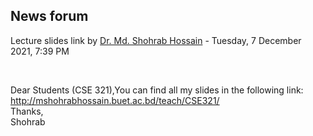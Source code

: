 <h2>News forum</h2><a href="https://moodle.cse.buet.ac.bd/user/view.php?id=32&course=650"></a>
Lecture slides link
by <a href="https://moodle.cse.buet.ac.bd/user/view.php?id=32&course=650">Dr. Md. Shohrab Hossain</a> - Tuesday, 7 December 2021, 7:39 PM


 

Dear Students (CSE 321),You can find all my slides in the following link:<br />http://mshohrabhossain.buet.ac.bd/teach/CSE321/<br />Thanks,<br />Shohrab<br />






